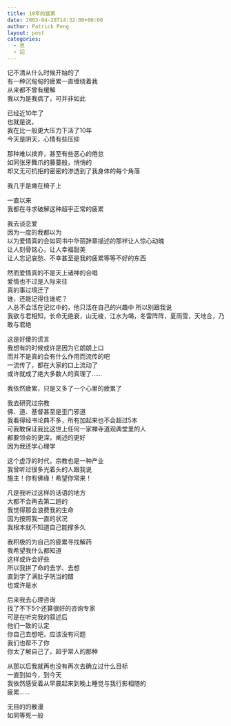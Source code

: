 ```yaml
---
title: 10年的疲累
date: 2003-04-28T14:32:00+00:00
author: Patrick Peng
layout: post
categories:
  - 思
  - 記
---
```

记不清从什么时候开始的了  
有一种沉甸甸的疲累一直缠绕着我  
从来都不曾有缓解  
我以为是我病了，可并非如此

已经近10年了  
也就是说，  
我在比一般更大压力下活了10年  
今天是阴天，心情有些压抑

那种难以摈弃，甚至有些恶心的倦怠  
如同张牙舞爪的藤蔓般，悄悄的  
却又无可抗拒的密密的渗透到了我身体的每个角落

我几乎是瘫在椅子上

一直以来  
我都在寻求破解这种超乎正常的疲累

我去谈恋爱  
因为一度的我都以为  
以为爱情真的会如同书中华丽辞章描述的那样让人惊心动魄  
让人刻骨铭心，让人幸福甜美  
让人忘记哀愁、不幸甚至是我的疲累等等不好的东西

然而爱情真的不是天上诸神的合唱  
爱情也不过是人际来往  
真的事过境迁了    
谁，还能记得住谁呢？  
人总不会活在记忆中的，他只活在自己的兴趣中
所以别跟我说  
我欲与君相知，长命无绝衰，山无棱，江水为竭，冬雷阵阵，夏雨雪，天地合，乃敢与君绝

这是好傻的谎言  
我想有的时候或许是因为它朗朗上口  
而并不是真的会有什么作用而流传的吧  
一流传了，都在大家的口上流动了  
或许就成了绝大多数人的真理了……

我依然疲累，只是又多了一个心里的疲累了

我去研究过宗教  
佛、道、基督甚至是歪门邪道  
我看得经书论典不多，所有加起来也不会超过5本  
可我敢保证我比这世上任何一家禅寺道观典堂里的人  
都要领会的更深，阐述的更好  
因为我还学心理学

这个虚浮的时代，宗教也是一种产业  
我曾听过很多光着头的人跟我说  
施主！你有佛缘！希望你常来！

凡是我听过这样的话语的地方  
大都不会再去第二趟的  
我觉得那会浪费我的生命  
因为按照我一直的状况  
我根本就不知道自己能撑多久

我积极的为自己的疲累寻找解药  
我希望我什么都知道  
这样或许会好些  
所以我拼了命的去学、去想  
直到学了满肚子咣当的醋  
也或许是水

后来我去心理咨询  
找了不下5个还算很好的咨询专家  
可是在听完我的叙述后  
他们一致的认定  
你自己去想吧，应该没有问题  
我们也帮不了你  
你太了解自己了，超乎常人的那种

从那以后我就再也没有再次去确立过什么目标  
一直到如今，到今天  
我依然感受着从早晨起来到晚上睡觉与我行影相随的  
疲累…… 

无目的的散漫  
如同等死一般